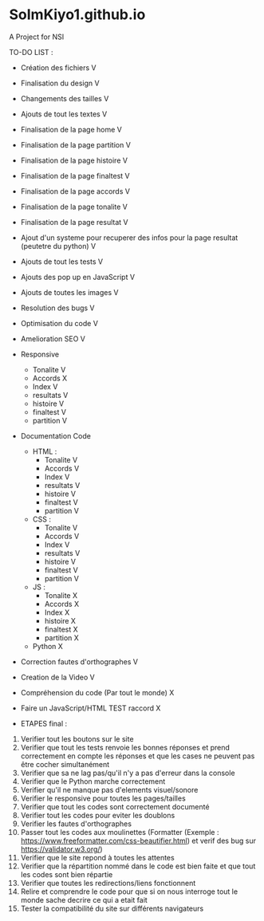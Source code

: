 # SoImKiyo1.github.io

A Project for NSI 

TO-DO LIST :
- Création des fichiers V
- Finalisation du design V
- Changements des tailles V
- Ajouts de tout les textes V
- Finalisation de la page home V
- Finalisation de la page partition V
- Finalisation de la page histoire V
- Finalisation de la page finaltest V
- Finalisation de la page accords V
- Finalisation de la page tonalite V
- Finalisation de la page resultat V
- Ajout d'un systeme pour recuperer des infos pour la page resultat (peutetre du python) V
- Ajouts de tout les tests V
- Ajouts des pop up en JavaScript V
- Ajouts de toutes les images V
- Resolution des bugs V
- Optimisation du code V
- Amelioration SEO V

- Responsive
    - Tonalite V
    - Accords X
    - Index V
    - resultats V
    - histoire V
    - finaltest V
    - partition V

- Documentation Code
    - HTML :
        - Tonalite V
        - Accords V
        - Index V
        - resultats V
        - histoire V
        - finaltest V
         - partition V
    - CSS :
        - Tonalite V
        - Accords V
        - Index V
        - resultats V
        - histoire V
        - finaltest V
        - partition V
    - JS : 
        - Tonalite X
        - Accords X
        - Index X
        - histoire X
        - finaltest X
        - partition X 
    - Python X

- Correction fautes d'orthographes V
- Creation de la Video V 
- Compréhension du code (Par tout le monde) X
- Faire un JavaScript/HTML TEST raccord X

- ETAPES final :
 1. Verifier tout les boutons sur le site
 2. Verifier que tout les tests renvoie les bonnes réponses et prend correctement en compte les réponses et que les cases ne peuvent pas être cocher simultanément
 3. Verifier que sa ne lag pas/qu'il n'y a pas d'erreur dans la console
 4. Verifier que le Python marche correctement 
 5. Verifier qu'il ne manque pas d'elements visuel/sonore
 6. Verifier le responsive pour toutes les pages/tailles
 7. Verifier que tout les codes sont correctement documenté
 8. Verifier tout les codes pour eviter les doublons
 9. Verifier les fautes d'orthographes
 10. Passer tout les codes aux moulinettes (Formatter (Exemple : https://www.freeformatter.com/css-beautifier.html) et verif des bug sur https://validator.w3.org/)
 11. Verifier que le site repond à toutes les attentes
 12. Verifier que la répartition nommé dans le code est bien faite et que tout les codes sont bien répartie
 13. Verifier que toutes les redirections/liens fonctionnent
 14. Relire et comprendre le code pour que si on nous interroge tout le monde sache decrire ce qui a etait fait
 15. Tester la compatibilité du site sur différents navigateurs